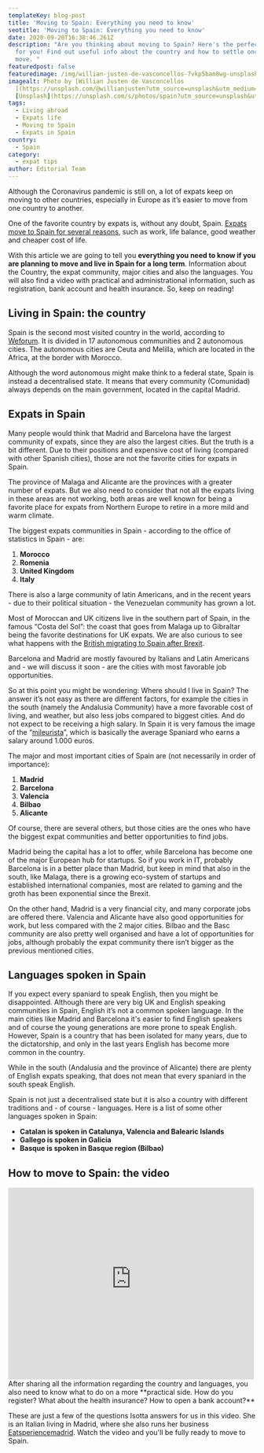 ```yaml
---
templateKey: blog-post
title: 'Moving to Spain: Everything you need to know'
seotitle: 'Moving to Spain: Everything you need to know'
date: 2020-09-20T16:38:46.261Z
description: "Are you thinking about moving to Spain? Here's the perfect guide
  for you! Find out useful info about the country and how to settle once you
  move. "
featuredpost: false
featuredimage: /img/willian-justen-de-vasconcellos-7vkp5bam8wg-unsplash.jpg
imagealt: Photo by [Willian Justen de Vasconcellos
  ](https://unsplash.com/@willianjusten?utm_source=unsplash&utm_medium=referral&utm_content=creditCopyText)on
  [Unsplash](https://unsplash.com/s/photos/spain?utm_source=unsplash&utm_medium=referral&utm_content=creditCopyText)
tags:
  - Living abroad
  - Expats life
  - Moving to Spain
  - Expats in Spain
country:
  - Spain
category:
  - expat tips
author: Editorial Team
---
```


Although the Coronavirus pandemic is still on, a lot of expats keep on moving to other countries, especially in Europe as it’s easier to move from one country to another.

One of the favorite country by expats is, without any doubt, Spain. [Expats move to Spain for several reasons](https://www.thexpatmagazine.com/blog/2014-03-02-6-reasons-live-in-spain), such as work, life balance, good weather and cheaper cost of life.

With this article we are going to tell you **everything you need to know if you are planning to move and live in Spain for a long term**. Information about the Country, the expat community, major cities and also the languages. You will also find a video with practical and administrational information, such as registration, bank account and health insurance. So, keep on reading!

## Living in Spain: the country

Spain is the second most visited country in the world, according to [Weforum](https://www.weforum.org/agenda/2020/06/most-visited-countries-world-tourism-organization). It is divided in 17 autonomous communities and 2 autonomous cities. The autonomous cities are Ceuta and Melilla, which are located in the Africa, at the border with Morocco.

Although the word autonomous might make think to a federal state, Spain is instead a decentralised state. It means that every community (Comunidad) always depends on the main government, located in the capital Madrid.

## Expats in Spain

Many people would think that Madrid and Barcelona have the largest community of expats, since they are also the largest cities. But the truth is a bit different. Due to their positions and expensive cost of living (compared with other Spanish cities), those are not the favorite cities for expats in Spain.

The province of Malaga and Alicante are the provinces with a greater number of expats. But we also need to consider that not all the expats living in these areas are not working, both areas are well known for being a favorite place for expats from Northern Europe to retire in a more mild and warm climate.

The biggest expats communities in Spain - according to the office of statistics in Spain - are:

1. **Morocco**
2. **Romenia**
3. **United Kingdom**
4. **Italy**

There is also a large community of latin Americans, and in the recent years - due to their political situation - the Venezuelan community has grown a lot.

Most of Moroccan and UK citizens live in the southern part of Spain, in the famous “Costa del Sol”: the coast that goes from Malaga up to Gibraltar being the favorite destinations for UK expats. We are also curious to see what happens with the [British migrating to Spain after Brexit](https://www.thexpatmagazine.com/blog/2019-08-12-emigrating-to-spain-after-brexit-the-top-7-facts-you-need-to-know).

Barcelona and Madrid are mostly favoured by Italians and Latin Americans and - we will discuss it soon - are the cities with most favorable job opportunities.

So at this point you might be wondering: Where should I live in Spain? The answer it’s not easy as there are different factors, for example the cities in the south (namely the Andalusia Community) have a more favorable cost of living, and weather, but also less jobs compared to biggest cities. And do not expect to be receiving a high salary. In Spain it is very famous the image of the “[mileurista](https://en.wiktionary.org/wiki/mileurista)”, which is basically the average Spaniard who earns a salary around 1.000 euros.

The major and most important cities of Spain are (not necessarily in order of importance):

1. **Madrid**
2. **Barcelona**
3. **Valencia**
4. **Bilbao**
5. **Alicante**

Of course, there are several others, but those cities are the ones who have the biggest expat communities and better opportunities to find jobs.

Madrid being the capital has a lot to offer, while Barcelona has become one of the major European hub for startups. So if you work in IT, probably Barcelona is in a better place than Madrid, but keep in mind that also in the south, like Malaga, there is a growing eco-system of startups and established international companies, most are related to gaming and the groth has been exponential since the Brexit.

On the other hand, Madrid is a very financial city, and many corporate jobs are offered there. Valencia and Alicante have also good opportunities for work, but less compared with the 2 major cities. Bilbao and the Basc community are also pretty well organised and have a lot of opportunities for jobs, although probably the expat community there isn’t bigger as the previous mentioned cities.

## Languages spoken in Spain

If you expect every spaniard to speak English, then you might be disappointed. Although there are very big UK and English speaking communities in Spain, English it’s not a common spoken language. In the main cities like Madrid and Barcelona it's easier to find English speakers and of course the young generations are more prone to speak English. However, Spain is a country that has been isolated for many years, due to the dictatorship, and only in the last years English has become more common in the country.

While in the south (Andalusia and the province of Alicante) there are plenty of English expats speaking, that does not mean that every spaniard in the south speak English.

Spain is not just a decentralised state but it is also a country with different traditions and - of course - languages. Here is a list of some other languages spoken in Spain:

- **Catalan is spoken in Catalunya, Valencia and Balearic Islands**
- **Gallego is spoken in Galicia**
- **Basque is spoken in Basque region (Bilbao)**

## How to move to Spain: the video

<div class="video">
  <iframe width="500" height="390" src="https://www.youtube-nocookie.com/embed/FzNZAoiKH3Y" title="Moving To Spain" frameborder="0" allow="accelerometer; autoplay; clipboard-write; encrypted-media; gyroscope; picture-in-picture" allowfullscreen></iframe>
</div>
After sharing all the information regarding the country and languages, you also need to know what to do on a more **practical side. How do you register? What about the health insurance? How to open a bank account?**

These are just a few of the questions Isotta answers for us in this video. She is an Italian living in Madrid, where she also runs her business [Eatsperiencemadrid](https://www.instagram.com/eatsperiencemadrid/). Watch the video and you'll be fully ready to move to Spain.
